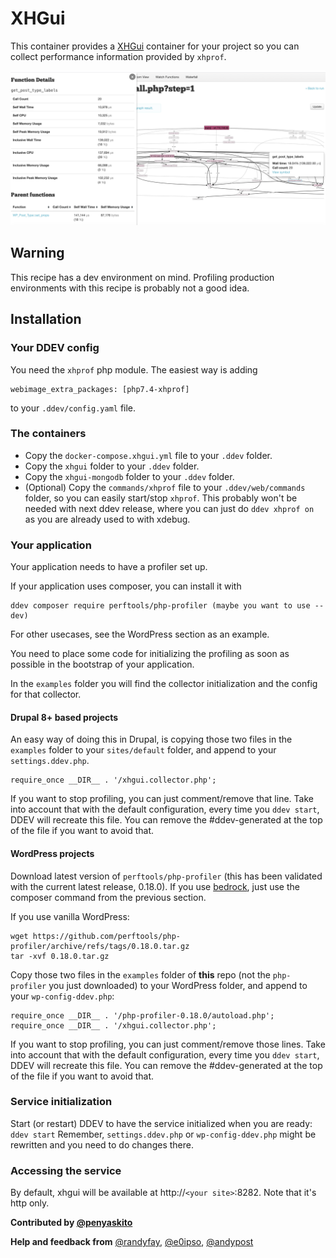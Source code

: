 # XHGui

This container provides a [XHGui](https://github.com/perftools/xhgui) container for your project so you can collect performance information
provided by `xhprof`. 

![A screenshoot of XHGui](assets/xhgui-screenshot.png)


## Warning

This recipe has a dev environment on mind.
Profiling production environments with this recipe is probably not a good idea.

## Installation

### Your DDEV config
You need the `xhprof` php module. The easiest way is adding
```
webimage_extra_packages: [php7.4-xhprof]
```
to your `.ddev/config.yaml` file.

### The containers

* Copy the `docker-compose.xhgui.yml` file to your `.ddev` folder.
* Copy the `xhgui` folder to your `.ddev` folder.
* Copy the `xhgui-mongodb` folder to your `.ddev` folder.
* (Optional) Copy the `commands/xhprof` file to your `.ddev/web/commands` folder, so you can easily start/stop `xhprof`. This probably won't be needed with next ddev release, where you can just do `ddev xhprof on` as you are already used to with xdebug.

### Your application

Your application needs to have a profiler set up.

If your application uses composer, you can install it with

```
ddev composer require perftools/php-profiler (maybe you want to use --dev)
```

For other usecases, see the WordPress section as an example.

You need to place some code for initializing the profiling as soon as possible in the
bootstrap of your application.

In the `examples` folder you will find the collector initialization 
and the config for that collector.

#### Drupal 8+ based projects

An easy way of doing this in Drupal, is copying those two files in the `examples` folder to your
`sites/default` folder, and append to your `settings.ddev.php`.
```
require_once __DIR__ . '/xhgui.collector.php';
```

If you want to stop profiling, you can just comment/remove that line.
Take into account that with the default configuration, every time you 
`ddev start`, DDEV will recreate this file. You can remove the #ddev-generated at the top of the file if you want to avoid that.

#### WordPress projects

Download latest version of `perftools/php-profiler` (this has been validated with the current latest release, 0.18.0).
If you use [bedrock](https://roots.io/bedrock/), just use the composer command from the previous section. 

If you use vanilla WordPress:

```
wget https://github.com/perftools/php-profiler/archive/refs/tags/0.18.0.tar.gz
tar -xvf 0.18.0.tar.gz
```

Copy those two files in the `examples` folder of **this** repo (not the `php-profiler` you just downloaded) to your
WordPress folder, and append to your `wp-config-ddev.php`:

```
require_once __DIR__ . '/php-profiler-0.18.0/autoload.php';
require_once __DIR__ . '/xhgui.collector.php';
```

If you want to stop profiling, you can just comment/remove those lines.
Take into account that with the default configuration, every time you 
`ddev start`, DDEV will recreate this file. You can remove the #ddev-generated at the top of the file if you want to avoid that.

### Service initialization

Start (or restart) DDEV to have the service initialized when you are ready: `ddev start`
Remember, `settings.ddev.php` or `wp-config-ddev.php` might be rewritten and you need to do changes there.

### Accessing the service

By default, xhgui will be available at  http://`<your site>`:8282. Note that it's http only.


**Contributed by [@penyaskito](https://github.com/penyaskito)**

**Help and feedback from**  [@randyfay](https://github.com/randyfay), [@e0ipso](https://github.com/e0ipso), [@andypost](https://github.com/andypost) 
